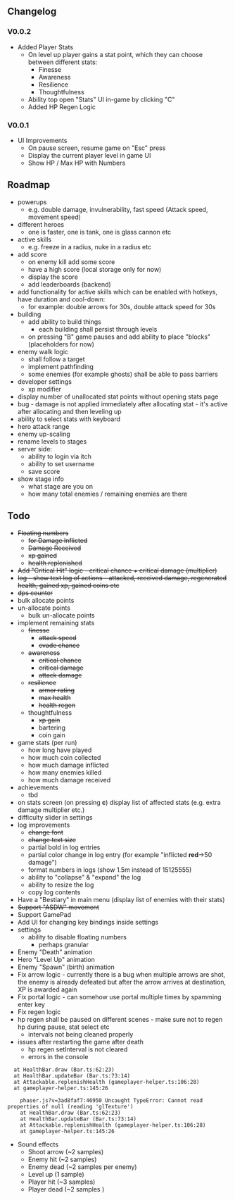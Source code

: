 ## Changelog

### V0.0.2
- Added Player Stats
  - On level up player gains a stat point, which they can choose between different stats:
    - Finesse
    - Awareness
    - Resilience
    - Thoughtfulness
  - Ability top open "Stats" UI in-game by clicking "C"
  - Added HP Regen Logic


### V0.0.1
- UI Improvements
  - On pause screen, resume game on "Esc" press
  - Display the current player level in game UI
  - Show HP / Max HP with Numbers

## Roadmap
- powerups
  - e.g. double damage, invulnerability, fast speed (Attack speed, movement speed)
- different heroes
  - one is faster, one is tank, one is glass cannon etc
- active skills
  - e.g. freeze in a radius, nuke in a radius etc
- add score
  - on enemy kill add some score
  - have a high score (local storage only for now)
  - display the score
  - add leaderboards (backend)
- add functionality for active skills which can be enabled with hotkeys, have duration and cool-down:
  - for example: double arrows for 30s, double attack speed for 30s
- building
  - add ability to build things
    - each building shall persist through levels
  - on pressing "B" game pauses and add ability to place "blocks" (placeholders for now)
- enemy walk logic
  - shall follow a target
  - implement pathfinding
  - some enemies (for example ghosts) shall be able to pass barriers
- developer settings
  - xp modifier
- display number of unallocated stat points without opening stats page
- bug - damage is not applied immediately after allocating stat - it's active after allocating and then leveling up
- ability to select stats with keyboard
- hero attack range
- enemy up-scaling
- rename levels to stages
- server side:
    - ability to login via itch
    - ability to set username
    - save score
- show stage info
    - what stage are you on
    - how many total enemies / remaining enemies are there

## Todo

- ~~Floating numbers~~
  - ~~for Damage Inflicted~~
  - ~~Damage Received~~
  - ~~xp gained~~
  - ~~health replenished~~
- ~~Add "Critical Hit" logic - critical chance + critical damage (multiplier)~~
- ~~log - show text log of actions - attacked, received damage, regenerated health, gained xp, gained coins etc~~
- ~~dps counter~~
- bulk allocate points
- un-allocate points
  - bulk un-allocate points
- implement remaining stats
  - ~~finesse~~
    - ~~attack speed~~
    - ~~evade chance~~
  - ~~awareness~~
    - ~~critical chance~~
    - ~~critical damage~~
    - ~~attack damage~~
  - ~~resilience~~
    - ~~armor rating~~
    - ~~max health~~
    - ~~health regen~~
  - thoughtfulness
    - ~~xp gain~~
    - bartering
    - coin gain
- game stats (per run)
  - how long have played
  - how much coin collected
  - how much damage inflicted
  - how many enemies killed
  - how much damage received
- achievements
  - tbd
- on stats screen (on pressing **c**) display list of affected stats (e.g. extra damage multiplier etc.)
- difficulty slider in settings
- log improvements
  - ~~change font~~
  - ~~change text size~~
  - partial bold in log entries
  - partial color change in log entry (for example "inflicted **red**->50 damage")
  - format numbers in logs (show 1.5m instead of 15125555)
  - ability to "collapse" & "expand" the log
  - ability to resize the log
  - copy log contents
- Have a "Bestiary" in main menu (display list of enemies with their stats)
- ~~Support "ASDW" movement~~
- Support GamePad
- Add UI for changing key bindings inside settings
- settings
  - ability to disable floating numbers
    - perhaps granular
- Enemy "Death" animation
- Hero "Level Up" animation
- Enemy "Spawn" (birth) animation
- Fix arrow logic - currently there is a bug when multiple arrows are shot, the enemy is already defeated but after the arrow arrives at destination, XP is awarded again
- Fix portal logic - can somehow use portal multiple times by spamming enter key
- Fix regen logic
- hp regen shall be paused on different scenes - make sure not to regen hp during pause, stat select etc
  - intervals not being cleaned properly
- issues after restarting the game after death
  - hp regen setInterval is not cleared
  - errors in the console
```phaser.js?v=3ad8faf7:119974 Uncaught TypeError: Cannot read properties of null (reading 'cut')
  at HealthBar.draw (Bar.ts:62:23)
  at HealthBar.updateBar (Bar.ts:73:14)
  at Attackable.replenishHealth (gameplayer-helper.ts:106:28)
  at gameplayer-helper.ts:145:26
```
```
    phaser.js?v=3ad8faf7:46950 Uncaught TypeError: Cannot read properties of null (reading 'glTexture')
    at HealthBar.draw (Bar.ts:62:23)
    at HealthBar.updateBar (Bar.ts:73:14)
    at Attackable.replenishHealth (gameplayer-helper.ts:106:28)
    at gameplayer-helper.ts:145:26
```
- Sound effects
  - Shoot arrow (~2 samples)
  - Enemy hit (~2 samples)
  - Enemy dead (~2 samples per enemy)
  - Level up (1 sample)
  - Player hit (~3 samples)
  - Player dead (~2 samples )
